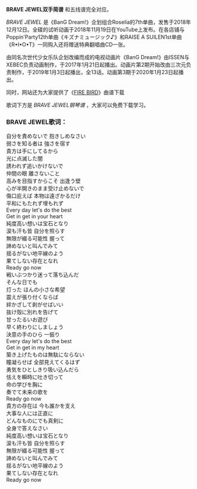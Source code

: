 

**BRAVE JEWEL双手简谱** 和五线谱完全对应。

_BRAVE JEWEL_ 是《BanG
Dream!》企划组合Roselia的7th单曲，发售于2018年12月12日。全碟的试听动画于2018年11月19日在YouTube上发布。在各店铺与Poppin'Party12th单曲《キズナミュージック♪》和RAISE
A SUILEN1st单曲《R•I•O•T》一同购入还将赠送特典翻唱曲CD一张。

由同名次世代少女乐队企划改编而成的电视动画片《BanG
Dream!》由ISSEN与XEBEC负责动画制作，于2017年1月21日起播出。动画片第2期开始改由三次元负责制作，于2019年1月3日起播出，全13话。动画第3期于2020年1月23日起播出。

同时，网站还为大家提供了《[FIRE BIRD](Music-11058-FIRE-BIRD-BanG-Dream-OST.html "FIRE
BIRD")》曲谱下载

歌词下方是 _BRAVE JEWEL钢琴谱_ ，大家可以免费下载学习。

### BRAVE JEWEL歌词：

自分を責めないで 抱きしめなさい  
弱さを知る者は 強さを宿す  
貴方は手にしてるから  
光に点滅した闇  
誘われず追いかけないで  
仲間の眼 離さないこと  
高みを目指すからこそ 出逢う壁  
心が半開きのまま受け止めないで  
傷口庇えば 本物は遠ざかるだけ  
平和にもたれず埋もれず  
Every day let's do the best  
Get in get in your heart  
純度高い想いは宝石となり  
涙も汗も皆 自分を照らす  
無限が綴る可能性 握って  
諦めないと叫んでみて  
揺るがない地平線のよう  
果てしない存在となれ  
Ready go now  
戦いぶつかり迷って落ち込んだ  
そんな日でも  
灯った ほんの小さな希望  
震えが張り付くならば  
絆かざして剥がせばいい  
抜け殻に別れを告げて  
甘ったるいお遊び  
早く終わりにしましょう  
決意の手のひら 一振り  
Every day let's do the best  
Get in get in my heart  
築き上げたものは無駄にならない  
瞳凝らせば 全部見えてくるはず  
勇気をひとしきり吸い込んだら  
怯えを瞬時に吐き切って  
命の学びを胸に  
奏でて未来の歌を  
Ready go now  
貴方の存在は 今も誰かを支え  
大事な人には正直に  
どんなものにでも真剣に  
全身で答えなさい  
純度高い想いは宝石となり  
涙も汗も皆 自分を照らす  
無限が綴る可能性 握って  
諦めないと叫んでみて  
揺るがない地平線のよう  
果てしない存在となれ  
Ready go now

